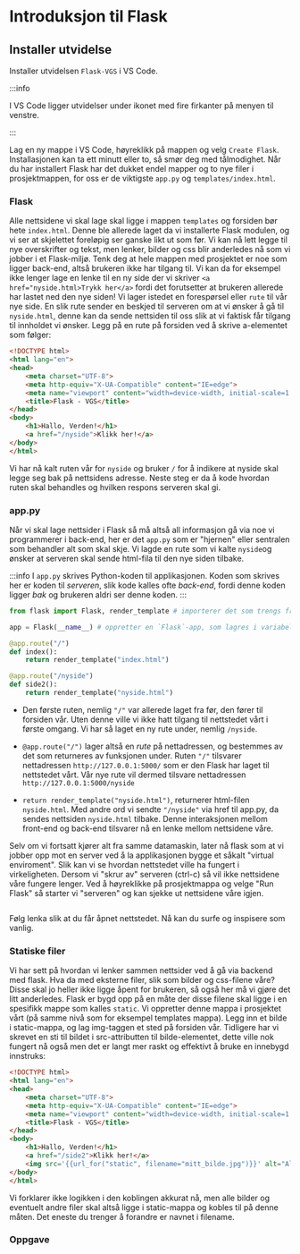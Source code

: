 # Introduksjon til Flask

## Installer utvidelse

Installer utvidelsen `Flask-VGS` i VS Code.

:::info

I VS Code ligger utvidelser under ikonet med fire firkanter på menyen til venstre.

:::


Lag en ny mappe i VS Code, høyreklikk på mappen og velg `Create Flask`. Installasjonen kan ta ett minutt eller to, så smør deg med tålmodighet.
Når du har installert Flask har det dukket endel mapper og to nye filer i prosjektmappen, for oss er de viktigste `app.py` og `templates/index.html`.

### Flask

Alle nettsidene vi skal lage skal ligge i mappen `templates` og forsiden bør hete `index.html`. Denne ble allerede laget da vi installerte Flask modulen, og vi ser at skjelettet foreløpig ser ganske likt ut som før. Vi kan nå lett legge til nye overskrifter og tekst, men lenker, bilder og css blir anderledes nå som vi jobber i et Flask-miljø. Tenk deg at hele mappen med prosjektet er noe som ligger back-end, altså brukeren ikke har tilgang til. Vi kan da for eksempel ikke lenger lage en lenke til en ny side der vi skriver `<a href="nyside.html>Trykk her</a>` fordi det forutsetter at brukeren allerede har lastet ned den nye siden! Vi lager istedet en forespørsel eller `rute` til vår nye side. En slik rute sender en beskjed til serveren om at vi ønsker å gå til `nyside.html`, denne kan da sende nettsiden til oss slik at vi faktisk får tilgang til innholdet vi ønsker. Legg på en rute på forsiden ved å skrive a-elementet som følger:

````html
<!DOCTYPE html>
<html lang="en">
<head>
    <meta charset="UTF-8">
    <meta http-equiv="X-UA-Compatible" content="IE=edge">
    <meta name="viewport" content="width=device-width, initial-scale=1.0">
    <title>Flask - VGS</title>
</head>
<body>
    <h1>Hallo, Verden!</h1>
    <a href="/nyside">Klikk her!</a>
</body>
</html>
````

Vi har nå kalt ruten vår for `nyside` og bruker `/` for å indikere at nyside skal legge seg bak på nettsidens adresse. Neste steg er da å kode hvordan ruten skal behandles og hvilken respons serveren skal gi. 


### app.py

Når vi skal lage nettsider i Flask så må altså all informasjon gå via noe vi programmerer i back-end, her er det `app.py` som er "hjernen" eller sentralen som behandler alt som skal skje. Vi lagde en rute som vi kalte `nyside`og ønsker at serveren skal sende html-fila til den nye siden tilbake.

:::info
I `app.py` skrives Python-koden til applikasjonen.
Koden som skrives her er koden til *serveren*, slik kode kalles ofte *back-end*, fordi 
denne koden ligger *bak* og brukeren aldri ser denne koden.
:::

```python
from flask import Flask, render_template # importerer det som trengs fra Flask-biblioteket

app = Flask(__name__) # oppretter en `Flask`-app, som lagres i variabelen `app`

@app.route("/") 
def index(): 
    return render_template("index.html") 

@app.route("/nyside")
def side2():
    return render_template("nyside.html")
```

- Den første ruten, nemlig `"/"` var allerede laget fra før, den fører til forsiden vår. Uten denne ville vi ikke hatt tilgang til nettstedet vårt i første omgang. Vi har så laget en ny rute under, nemlig `/nyside`.

- `@app.route("/")` lager altså en *rute* på nettadressen, og bestemmes av det som returneres av funksjonen under. Ruten `"/"` tilsvarer nettadressen `http://127.0.0.1:5000/` som er den Flask har laget til nettstedet vårt. Vår nye rute vil dermed tilsvare nettadressen `http://127.0.0.1:5000/nyside`
- `return render_template("nyside.html")`, returnerer html-filen `nyside.html`. Med andre ord vi sendte `"/nyside"` via href til app.py, da sendes nettsiden `nyside.html` tilbake. Denne interaksjonen mellom front-end og back-end tilsvarer nå en lenke mellom nettsidene våre.

Selv om vi fortsatt kjører alt fra samme datamaskin, later nå flask som at vi jobber opp mot en server ved å la applikasjonen bygge et såkalt "virtual enviroment". Slik kan vi se hvordan nettstedet ville ha fungert i virkeligheten. Dersom vi "skrur av" serveren (ctrl-c) så vil ikke nettsidene våre fungere lenger. Ved å høyreklikke på prosjektmappa og velge "Run Flask" så starter vi "serveren" og kan sjekke ut nettsidene våre igjen.

![]()

Følg lenka slik at du får åpnet nettstedet. Nå kan du surfe og inspisere som vanlig.

### Statiske filer

Vi har sett på hvordan vi lenker sammen nettsider ved å gå via backend med flask. Hva da med eksterne filer, slik som bilder og css-filene våre? Disse skal jo heller ikke ligge åpent for brukeren, så også her må vi gjøre det litt anderledes. Flask er bygd opp på en måte der disse filene skal ligge i en spesifikk mappe som kalles `static`. Vi oppretter denne mappa i prosjektet vårt (på samme nivå som for eksempel templates mappa). Legg inn et bilde i static-mappa, og lag img-taggen et sted på forsiden vår. Tidligere har vi skrevet en sti til bildet i src-attributten til bilde-elementet, dette ville nok fungert nå også men det er langt mer raskt og effektivt å bruke en innebygd innstruks:

````html
<!DOCTYPE html>
<html lang="en">
<head>
    <meta charset="UTF-8">
    <meta http-equiv="X-UA-Compatible" content="IE=edge">
    <meta name="viewport" content="width=device-width, initial-scale=1.0">
    <title>Flask - VGS</title>
</head>
<body>
    <h1>Hallo, Verden!</h1>
    <a href="/side2">Klikk her!</a>
    <img src='{{url_for("static", filename="mitt_bilde.jpg")}}' alt="Alternativ bildetekst">
</body>
</html>
````

Vi forklarer ikke logikken i den koblingen akkurat nå, men alle bilder og eventuelt andre filer skal altså ligge i static-mappa og kobles til på denne måten. Det eneste du trenger å forandre er navnet i filename.

### Oppgave


